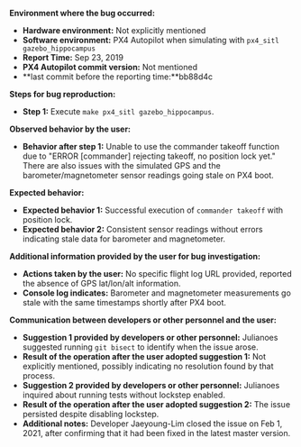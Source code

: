 **Environment where the bug occurred:**

- **Hardware environment:** Not explicitly mentioned
- **Software environment:** PX4 Autopilot when simulating with `px4_sitl gazebo_hippocampus`
- **Report Time:** Sep 23, 2019
- **PX4 Autopilot commit version:** Not mentioned
- **last commit before the reporting time:**bb88d4c

**Steps for bug reproduction:**

- **Step 1:** Execute `make px4_sitl gazebo_hippocampus`.

**Observed behavior by the user:**

- **Behavior after step 1:** Unable to use the commander takeoff function due to "ERROR [commander] rejecting takeoff, no position lock yet." There are also issues with the simulated GPS and the barometer/magnetometer sensor readings going stale on PX4 boot.

**Expected behavior:**

- **Expected behavior 1:** Successful execution of `commander takeoff` with position lock.
- **Expected behavior 2:** Consistent sensor readings without errors indicating stale data for barometer and magnetometer.

**Additional information provided by the user for bug investigation:**

- **Actions taken by the user:** No specific flight log URL provided, reported the absence of GPS lat/lon/alt information.
- **Console log indicates:** Barometer and magnetometer measurements go stale with the same timestamps shortly after PX4 boot.

**Communication between developers or other personnel and the user:**

- **Suggestion 1 provided by developers or other personnel:** Julianoes suggested running `git bisect` to identify when the issue arose.
- **Result of the operation after the user adopted suggestion 1:** Not explicitly mentioned, possibly indicating no resolution found by that process.
- **Suggestion 2 provided by developers or other personnel:** Julianoes inquired about running tests without lockstep enabled.
- **Result of the operation after the user adopted suggestion 2:** The issue persisted despite disabling lockstep.
- **Additional notes:** Developer Jaeyoung-Lim closed the issue on Feb 1, 2021, after confirming that it had been fixed in the latest master version.
